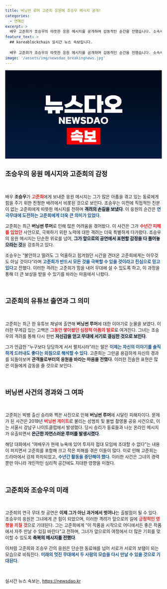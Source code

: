 ```yaml
---
title: 버닝썬 루머 고준희 응원에 조승우 메시지 공개!
categories:
  - 연예인
excerpt: >
  배우 고준희가 조승우의 따뜻한 응원 메시지를 공개하며 감동적인 순간을 전했습니다. 소속사 루머로 힘든 시간을 견뎌온 그녀에게 조승우는 힘들었던 것들을 무대 위에서 풀어내라고 힘을 주었습니다. 눈물의 진솔한 이야기 속, 고준희는 고난의 시간을 극복할 수 있을까요?
feature_text: >
  ## koreablockchain 실시간 뉴스 속보입니다.

  배우 고준희가 조승우의 따뜻한 응원 메시지를 공개하며 감동적인 순간을 전했습니다. 소속사 루머로 힘든 시간을 견뎌온 그녀에게 조승우는 힘들었던 것들을 무대 위에서 풀어내라고 힘을 주었습니다. 눈물의 진솔한 이야기 속, 고준희는 고난의 시간을 극복할 수 있을까요?
image: '/assets/img/newsdao_breakingnews.jpg'
---
```


<p><img src="/assets/img/newsdao_breakingnews.jpg" alt="koreablockchain 속보" /></p>

<h2 data-ke-size="size26">조승우의 응원 메시지와 고준희의 감정</h2>

<p data-ke-size="size16">&nbsp;</p>

<p data-ke-size="size16">배우 <b>조승우</b>가 <b><span style="color: #ee2323;">고준희</span></b>에게 보내준 응원 메시지는 그가 많은 아픔을 겪고 있는 동료에게 힘을 주기 위한 진정한 배려에서 비롯된 것으로 보인다. 조승우는 이전에 직접적인 친분이 없는 고준희에게 따뜻한 메시지를 전하며 <b><span style="background-color: #21538527;">격려의 손길을 보냈다</span></b>. 이 응원의 순간은 <b><span style="color: #1a5490;">연극무대에 도전하는 고준희에게 더욱 큰 의미가 있었다</span></b>. </p>

<p data-ke-size="size16">고준희는 최근 <b>버닝썬 루머</b>로 인해 많은 어려움을 겪어왔다. 이 사건은 그가 <b><span style="color: #ee2323;">수년간 피해를 입었던</span></b> 사안으로, 극복하기 위한 노력에 대한 격려는 더욱 특별하게 다가왔다. 조승우의 응원 메시지는 단순한 위로를 넘어, <b><span style="background-color: #21538527;">그가 앞으로의 공연에서 표현할 감정을 다 풀어놓으라는 것</span></b>을 강조하고 있다. </p>

<p data-ke-size="size16">조승우는 “불안하고 떨려도 그 억울하고 힘겨웠던 시간을 견뎌온 고준희에게는 아무것도 아닐 것이다”라며 <b><span style="color: #1a5490;">고준희가 반드시 모든 것을 극복할 수 있을 것이라고 진심으로 믿고 있다</span></b>고 전했다. 이러한 격려는 고준희가 힘을 내어 무대에 설 수 있도록 하고, 이 과정을 통해 더 큰 보상을 받을 수 있기를 바라는 마음에서 나왔다. </p>

<p data-ke-size="size16">&nbsp;</p>

<h2 data-ke-size="size26">고준희의 유튜브 출연과 그 의미</h2>

<p data-ke-size="size16">&nbsp;</p>

<p data-ke-size="size16">고준희는 최근 한 유튜브 채널에 출연해 <b>버닝썬 루머</b>에 대한 이야기로 눈물을 보였다. 이러한 무게감 있는 고백은 <b><span style="color: #ee2323;">그동안 쌓아왔던 심정적 아픔의 발로</span></b>로 여겨진다. 그녀는 조승우의 격려를 통해 다시 한번 <b><span style="background-color: #21538527;">자신감을 얻고 무대에 서기로 결심한 것으로 보인다</span></b>.</p>

<p data-ke-size="size16">그가 언급한 “누구보다 당당하게 서서 펼치시라”라는 말은 <b><span style="color: #1a5490;">이제는 자신의 이야기를 솔직하게 드러내도 좋다는 외침으로 해석할 수 있다</span></b>. 고준희는 그만큼 용감하게 자신의 경과를 되돌아보며 <b>관객들로부터의 응원을 바라는 마음을 전했다</b>. 이러한 진솔한 표현은 많은 이들에게 감동을 줄 것으로 보인다.</p>

<p data-ke-size="size16">&nbsp;</p>

<h2 data-ke-size="size26">버닝썬 사건의 경과와 그 여파</h2>

<p data-ke-size="size16">&nbsp;</p>

<p data-ke-size="size16">고준희는 빅뱅 출신 승리와 찍은 사진으로 인해 <b>버닝썬 루머</b>에 시달린 피해자이다. 문제가 된 사건은 2019년 <b><span style="color: #ee2323;">버닝썬 게이트</span></b>로 불리는 성범죄 및 불법 촬영물 공유 사건으로, 이는 서울시 강남구 나이트클럽에서 발생했다. 당시 승리가 동료들과 나눈 온라인 메시지가 유출되면서 <b><span style="background-color: #21538527;">은근한 자연스러운 루머를 발생시켰다</span></b>.</p>

<p data-ke-size="size16">해당 대화에서 “여배우가 현재 뉴욕에 있어 투자자 접대 모임에 초대할 수 없다”는 내용이 퍼지면서 고준희를 포함해 크고 작은 피해를 겪은 이들이 많다. 이로 인해 고준희는 드라마에서 강제 하차되었고, <b><span style="color: #1a5490;">수년간 활동을 중단해야 했다</span></b>. 이러한 사건은 그녀의 경력 뿐만 아니라 개인적인 심리적 공간에도 지대한 영향을 미쳤다.</p>

<p data-ke-size="size16">&nbsp;</p>

<h2 data-ke-size="size26">고준희와 조승우의 미래</h2>

<p data-ke-size="size16">&nbsp;</p>

<p data-ke-size="size16">고준희의 연극 무대 첫 공연은 <b>이제 그가 아닌 과거에서 벗어나</b>는 출발점이 될 수 있다. 조승우의 응원은 그녀에게 큰 힘이 되었으며, 이러한 격려가 앞으로의 길에 <b><span style="color: #ee2323;">긍정적인 영향을 끼칠 것</span></b>으로 기대된다. 그는 고준희에게 “이 작품을 시작으로 어디에서든 좋은 작품에서 자주 만날 수 있길 바란다”고 전하며, 그녀가 앞으로의 여정에서 더 많은 기회를 맞이할 수 있도록 <b><span style="background-color: #21538527;">축복의 메시지를 전했다</span></b>.</p>

<p data-ke-size="size16">이처럼 고준희와 조승우 간의 응원은 단순한 동료애를 넘어 서로가 서로의 보탬이 되는 모습으로 비춰진다. <b><span style="color: #1a5490;">미래의 멋진 무대에서 두 사람의 모습을 다시 만날 수 있을 것으로 기대된다</span></b>.</p>

<p data-ke-size="size16">&nbsp;</p>
실시간 뉴스 속보는, <a href="https://newsdao.kr" rel="dofollow">https://newsdao.kr</a>


